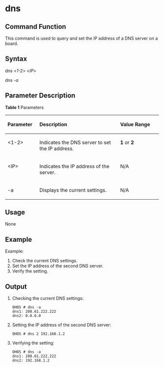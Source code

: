 # dns<a name="EN-US_TOPIC_0000001051930305"></a>

## Command Function<a name="section997513673713"></a>

This command is used to query and set the IP address of a DNS server on a board.

## Syntax<a name="section146015943711"></a>

dns <_1-2_\> <_IP_\>

dns  _-a_

## Parameter Description<a name="section5732111163716"></a>

**Table  1**  Parameters

<a name="table1942mcpsimp"></a>
<table><thead align="left"><tr id="row1948mcpsimp"><th class="cellrowborder" valign="top" width="20.79%" id="mcps1.2.4.1.1"><p id="p1950mcpsimp"><a name="p1950mcpsimp"></a><a name="p1950mcpsimp"></a><strong id="b95550757711755"><a name="b95550757711755"></a><a name="b95550757711755"></a>Parameter</strong></p>
</th>
<th class="cellrowborder" valign="top" width="52.480000000000004%" id="mcps1.2.4.1.2"><p id="p1952mcpsimp"><a name="p1952mcpsimp"></a><a name="p1952mcpsimp"></a><strong id="b19814795720"><a name="b19814795720"></a><a name="b19814795720"></a>Description</strong></p>
</th>
<th class="cellrowborder" valign="top" width="26.729999999999997%" id="mcps1.2.4.1.3"><p id="p1954mcpsimp"><a name="p1954mcpsimp"></a><a name="p1954mcpsimp"></a><strong id="b167665273911755"><a name="b167665273911755"></a><a name="b167665273911755"></a>Value Range</strong></p>
</th>
</tr>
</thead>
<tbody><tr id="row1955mcpsimp"><td class="cellrowborder" valign="top" width="20.79%" headers="mcps1.2.4.1.1 "><p id="p1957mcpsimp"><a name="p1957mcpsimp"></a><a name="p1957mcpsimp"></a>&lt;1-2&gt;</p>
</td>
<td class="cellrowborder" valign="top" width="52.480000000000004%" headers="mcps1.2.4.1.2 "><p id="p1959mcpsimp"><a name="p1959mcpsimp"></a><a name="p1959mcpsimp"></a>Indicates the DNS server to set the IP address.</p>
</td>
<td class="cellrowborder" valign="top" width="26.729999999999997%" headers="mcps1.2.4.1.3 "><p id="p1961mcpsimp"><a name="p1961mcpsimp"></a><a name="p1961mcpsimp"></a><strong id="b1954822719815"><a name="b1954822719815"></a><a name="b1954822719815"></a>1</strong> or <strong id="b88294281386"><a name="b88294281386"></a><a name="b88294281386"></a>2</strong></p>
</td>
</tr>
<tr id="row1962mcpsimp"><td class="cellrowborder" valign="top" width="20.79%" headers="mcps1.2.4.1.1 "><p id="p1964mcpsimp"><a name="p1964mcpsimp"></a><a name="p1964mcpsimp"></a>&lt;IP&gt;</p>
</td>
<td class="cellrowborder" valign="top" width="52.480000000000004%" headers="mcps1.2.4.1.2 "><p id="p1966mcpsimp"><a name="p1966mcpsimp"></a><a name="p1966mcpsimp"></a>Indicates the IP address of the server.</p>
</td>
<td class="cellrowborder" valign="top" width="26.729999999999997%" headers="mcps1.2.4.1.3 "><p id="entry1967mcpsimpp0"><a name="entry1967mcpsimpp0"></a><a name="entry1967mcpsimpp0"></a>N/A</p>
</td>
</tr>
<tr id="row1968mcpsimp"><td class="cellrowborder" valign="top" width="20.79%" headers="mcps1.2.4.1.1 "><p id="p1970mcpsimp"><a name="p1970mcpsimp"></a><a name="p1970mcpsimp"></a>-a</p>
</td>
<td class="cellrowborder" valign="top" width="52.480000000000004%" headers="mcps1.2.4.1.2 "><p id="p1972mcpsimp"><a name="p1972mcpsimp"></a><a name="p1972mcpsimp"></a>Displays the current settings.</p>
</td>
<td class="cellrowborder" valign="top" width="26.729999999999997%" headers="mcps1.2.4.1.3 "><p id="entry1973mcpsimpp0"><a name="entry1973mcpsimpp0"></a><a name="entry1973mcpsimpp0"></a>N/A</p>
</td>
</tr>
</tbody>
</table>

## Usage<a name="section15642141417371"></a>

None

## Example<a name="section1995841617370"></a>

Example:

1.  Check the current DNS settings.
2.  Set the IP address of the second DNS server.
3.  Verify the setting.

## Output<a name="section1114210258917"></a>

1.  Checking the current DNS settings:

    ```
    OHOS # dns -a
    dns1: 208.61.222.222
    dns2: 0.0.0.0
    ```

2.  Setting the IP address of the second DNS server:

    ```
    OHOS # dns 2 192.168.1.2
    ```

3.  Verifying the setting:

    ```
    OHOS # dns -a
    dns1: 208.61.222.222
    dns2: 192.168.1.2
    ```


